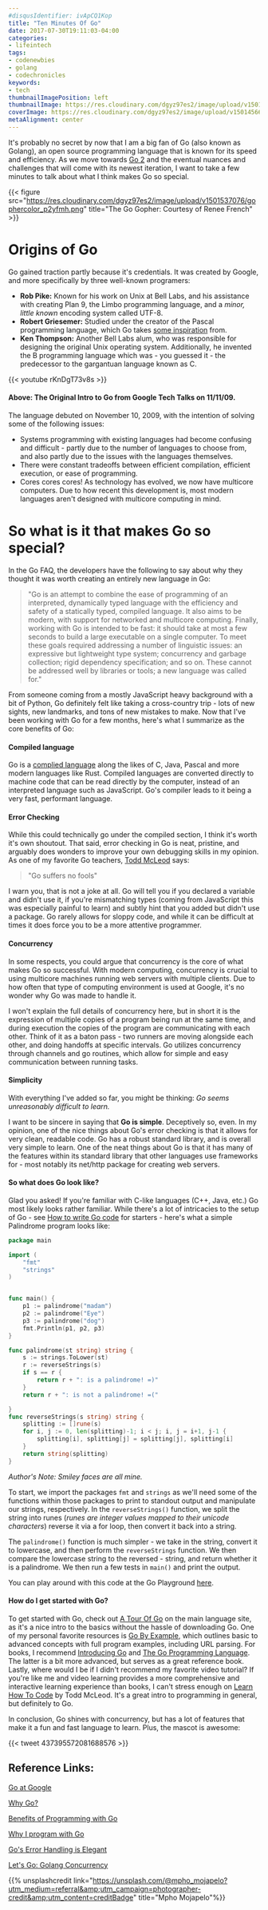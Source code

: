 ```yaml
---
#disqusIdentifier: ivApCQ1Kop
title: "Ten Minutes Of Go"
date: 2017-07-30T19:11:03-04:00
categories:
- lifeintech
tags:
- codenewbies
- golang
- codechronicles
keywords:
- tech
thumbnailImagePosition: left
thumbnailImage: https://res.cloudinary.com/dgyz97es2/image/upload/v1501456688/mpho-mojapelo-109897_hxcqfj.jpg
coverImage: https://res.cloudinary.com/dgyz97es2/image/upload/v1501456688/mpho-mojapelo-109897_hxcqfj.jpg
metaAlignment: center
---
```


It's probably no secret by now that I am a big fan of Go (also known as Golang), an open source programming language that is known for its speed and efficiency. As we move towards [Go 2](https://blog.golang.org/toward-go2) and the eventual nuances and challenges that will come with its newest iteration, I want to take a few minutes to talk about what I think makes Go so special.

<!--more-->

{{< figure src="https://res.cloudinary.com/dgyz97es2/image/upload/v1501537076/gophercolor_p2yfmh.png" title="The Go Gopher: Courtesy of Renee French" >}}

# Origins of Go

Go gained traction partly because it's credentials. It was created by Google, and more specifically by three well-known programers:

* **Rob Pike:** Known for his work on Unix at Bell Labs, and his assistance with creating Plan 9, the Limbo programming language, and a *minor, little known* encoding system called UTF-8.
* **Robert Griesemer:** Studied under the creator of the Pascal programming language, which Go takes [some inspiration](https://golang.org/doc/faq#ancestors) from.
* **Ken Thompson:** Another Bell Labs alum, who was responsible for designing the original Unix operating system. Additionally, he invented the B programming language which was - you guessed it - the predecessor to the gargantuan language known as C.



{{< youtube rKnDgT73v8s >}}



#### Above: The Original Intro to Go from Google Tech Talks on 11/11/09.

The language debuted on November 10, 2009, with the intention of solving some of the following issues:

* Systems programming with existing languages had become confusing and difficult - partly due to the number of languages to choose from, and also partly due to the issues with the languages themselves.
* There were constant tradeoffs between efficient compilation, efficient execution, or ease of programming.
* Cores cores cores! As technology has evolved, we now have multicore computers. Due to how recent this development is, most modern languages aren't designed with multicore computing in mind.


# So what is it that makes Go so special?

In the Go FAQ, the developers have the following to say about why they thought it was worth creating an entirely new language in Go:

>"Go is an attempt to combine the ease of programming of an interpreted, dynamically typed language with the efficiency and safety of a statically typed, compiled language. It also aims to be modern, with support for networked and multicore computing. Finally, working with Go is intended to be fast: it should take at most a few seconds to build a large executable on a single computer. To meet these goals required addressing a number of linguistic issues: an expressive but lightweight type system; concurrency and garbage collection; rigid dependency specification; and so on. These cannot be addressed well by libraries or tools; a new language was called for."


From someone coming from a mostly JavaScript heavy background with a bit of Python, Go definitely felt like taking a cross-country trip - lots of new sights, new landmarks, and tons of new mistakes to make. Now that I've been working with Go for a few months, here's what I summarize as the core benefits of Go:

#### Compiled language

Go is a [complied language](https://en.wikipedia.org/wiki/Compiled_language) along the likes of C, Java, Pascal and more modern languages like Rust. Compiled languages are converted directly to machine code that can be read directly by the computer, instead of an interpreted language such as JavaScript. Go's compiler leads to it being a very fast, performant language.

#### Error Checking

While this could technically go under the compiled section, I think it's worth it's own shoutout. That said, error checking in Go is neat, pristine, and arguably does wonders to improve your own debugging skills in my opinion. As one of my favorite Go teachers, [Todd McLeod](https://twitter.com/Todd_McLeod) says:

>"Go suffers no fools"

I warn you, that is not a joke at all. Go will tell you if you declared a variable and didn't use it, if you're mismatching types (coming from JavaScript this was especially painful to learn) and subtly hint that you added but didn't use a package. Go rarely allows for sloppy code, and while it can be difficult at times it does force you to be a more attentive programmer.


#### Concurrency

In some respects, you could argue that concurrency is the core of what makes Go so successful. With modern computing, concurrency is crucial to using multicore machines running web servers with multiple clients. Due to how often that type of computing environment is used at Google, it's no wonder why Go was made to handle it.

I won't explain the full details of concurrency here, but in short it is the expression of  multiple copies of a program being run at the same time, and during execution the copies of the program are communicating with each other. Think of it as a baton pass - two runners are moving alongside each other, and doing handoffs at specific intervals. Go utilizes concurrency through channels and go routines, which allow for simple and easy communication between running tasks.


#### Simplicity

With everything I've added so far, you might be thinking: *Go seems unreasonably difficult to learn.*

I want to be sincere in saying that **Go is simple**. Deceptively so, even. In my opinion, one of the nice things about Go's error checking is that it allows for very clean, readable code. Go has a robust standard library, and is overall very simple to learn. One of the neat things about Go is that it has many of the features within its standard library that other languages use frameworks for - most notably its net/http package for creating web servers.


#### So what does Go look like?

Glad you asked! If you're familiar with C-like languages (C++, Java, etc.) Go most likely looks rather familiar. While there's a lot of intricacies to the setup of Go - see [How to write Go code](https://golang.org/doc/code.html) for starters - here's what a simple Palindrome program looks like:

```go
package main

import (
	"fmt"
	"strings"
)


func main() {
	p1 := palindrome("madam")
	p2 := palindrome("Eye")
	p3 := palindrome("dog")
	fmt.Println(p1, p2, p3)
}

func palindrome(st string) string {
	s := strings.ToLower(st)
	r := reverseStrings(s)
	if s == r {
		return r + ": is a palindrome! =)"
	}
	return r + ": is not a palindrome! =("

}
func reverseStrings(s string) string {
	splitting := []rune(s)
	for i, j := 0, len(splitting)-1; i < j; i, j = i+1, j-1 {
		splitting[i], splitting[j] = splitting[j], splitting[i]
	}
	return string(splitting)
}
```
*Author's Note: Smiley faces are all mine.*

To start, we import the packages ```fmt``` and ```strings``` as we'll need some of the functions within those packages to print to standout output and manipulate our strings, respectively. In the ```reverseStrings()``` function, we split the string into runes (*runes are integer values mapped to their unicode characters*) reverse it via a for loop, then convert it back into a string.

The ```palindrome()``` function is much simpler - we take in the string, convert it to lowercase, and then perform the ```reverseStrings``` function. We then compare the lowercase string to the reversed - string, and return whether it is a palindrome. We then run a few tests in ```main()``` and print the output.

You can play around with this code at the Go Playground [here](https://play.golang.org/p/LQbaaoJH3g).

#### How do I get started with Go?

To get started with Go, check out [A Tour Of Go](https://tour.golang.org/welcome/1) on the main language site, as it's a nice intro to the basics without the hassle of downloading Go. One of my personal favorite resources is [Go By Example](https://gobyexample.com/), which outlines basic to advanced concepts with full program examples, including URL parsing. For books, I recommend [Introducing Go](https://www.amazon.com/gp/product/1491941952/ref=as_li_qf_sp_asin_il_tl?ie=UTF8&camp=1789&creative=9325&creativeASIN=1491941952&linkCode=as2&tag=yotomc-20&linkId=QRK7HPHBXX5E4BTB) and [The Go Programming Language](https://www.amazon.com/gp/product/0134190440/ref=as_li_qf_sp_asin_il_tl?ie=UTF8&camp=1789&creative=9325&creativeASIN=0134190440&linkCode=as2&tag=httptwitco08e-20&linkId=ETDSVP5UBIOEKWMD). The latter is a bit more advanced, but serves as a great reference book. Lastly, where would I be if I didn't recommend my favorite video tutorial? If you're like me and video learning provides a more comprehensive and interactive learning experience than books, I can't stress enough on [Learn How To Code](https://greatercommons.com/learn/5098183625539584) by Todd McLeod. It's a great intro to programming in general, but definitely to Go.

In conclusion, Go shines with concurrency, but has a lot of features that make it a fun and fast language to learn. Plus, the mascot is awesome:

{{< tweet 437395572081688576 >}}

## Reference Links:

[Go at Google](https://talks.golang.org/2012/splash.article#TOC_13.)

[Why Go?](https://hackernoon.com/why-go-ef8850dc5f3c)

[Benefits of Programming with Go](https://www.pluralsight.com/blog/software-development/golang-get-started)

[Why I program with Go](https://tech.t9i.in/2013/01/05/why-program-in-go/)

[Go's Error Handling is Elegant](https://davidnix.io/post/error-handling-in-go/)

[Let's Go: Golang Concurrency](https://code.tutsplus.com/series/lets-go-golang-concurrency--cms-1087)




{{% unsplashcredit link="https://unsplash.com/@mpho_mojapelo?utm_medium=referral&amp;utm_campaign=photographer-credit&amp;utm_content=creditBadge" title="Mpho Mojapelo"%}}
